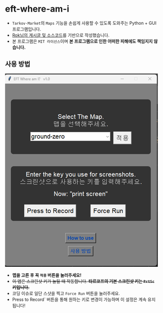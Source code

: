 # eft-where-am-i
- `Tarkov-Market`의 `Maps` 기능을 손쉽게 사용할 수 있도록 도와주는 Python + GUI 프로그램입니다.
- [Rok님의 게시글 및 소스코드](https://gall.dcinside.com/m/eft/2143712)를 기반으로 작성했습니다.
- 본 프로그램은 `MIT 라이선스`이며 **본 프로그램으로 인한 어떠한 피해에도 책임지지 않습니다.**

## 사용 방법
![screenshot01](assets/screenshot01.png)
- **맵을 고른 후 꼭 `적용` 버튼을 눌러주세요!**
- ~~이 앱은 스크린샷 키가 눌릴 때 작동합니다. **타르코프의 기본 스크린샷 키는 `PrtSc` 키입니다.**~~
- 코딩 이슈로 일단 스샷을 찍고 `Force Run` 버튼을 눌러주세요.
- Press to Record` 버튼을 통해 원하는 키로 변경이 가능하며 이 설정은 계속 유지됩니다!

